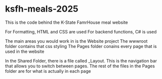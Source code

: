 # ksfh-meals-2025

This is the code behind the K-State FamrHouse meal website

For Formatting, HTML and CSS are used
For backend functions, C# is used

The main areas you would work in is the Website project
The wwwroot folder contains that css styling
The Pages folder conains every page that is used in the website

In the Shared Folder, there is a file called _Layout. This is the navigation bar that allows you to switch between pages.
The rest of the files in the Pages folder are for what is actually in each page